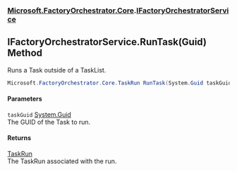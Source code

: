 ### [Microsoft.FactoryOrchestrator.Core](Microsoft_FactoryOrchestrator_Core.md 'Microsoft.FactoryOrchestrator.Core').[IFactoryOrchestratorService](Microsoft_FactoryOrchestrator_Core_IFactoryOrchestratorService.md 'Microsoft.FactoryOrchestrator.Core.IFactoryOrchestratorService')
## IFactoryOrchestratorService.RunTask(Guid) Method
Runs a Task outside of a TaskList.  
```csharp
Microsoft.FactoryOrchestrator.Core.TaskRun RunTask(System.Guid taskGuid);
```
#### Parameters
<a name='Microsoft_FactoryOrchestrator_Core_IFactoryOrchestratorService_RunTask(System_Guid)_taskGuid'></a>
`taskGuid` [System.Guid](https://docs.microsoft.com/en-us/dotnet/api/System.Guid 'System.Guid')  
The GUID of the Task to run.
  
#### Returns
[TaskRun](Microsoft_FactoryOrchestrator_Core_TaskRun.md 'Microsoft.FactoryOrchestrator.Core.TaskRun')  
The TaskRun associated with the run.
